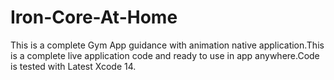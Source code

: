 # Iron-Core-At-Home
This is a complete Gym App guidance with animation native application.This is a complete live application code and ready to use in app anywhere.Code is tested with Latest Xcode 14.
